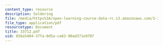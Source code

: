 ```yaml
---
content_type: resource
description: Soldering
file: /media/https%3A/open-learning-course-data-rc.s3.amazonaws.com/3-37-welding-and-joining-processes-fall-2002/856a540437fa0d5aca6390ad371e9707_33712.pdf
file_type: application/pdf
resourcetype: Document
title: 33712.pdf
uid: 856a5404-37fa-0d5a-ca63-90ad371e9707
---
```

